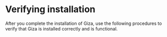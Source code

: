 # Verifying installation

After you complete the installation of Giza, use the following procedures to verify that Giza is installed correctly and is functional.
